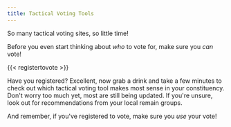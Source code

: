 ```yaml
---
title: Tactical Voting Tools
---
```


So many tactical voting sites, so little time!

Before you even start thinking about _who_ to vote for, make sure you _can_ vote!

{{< registertovote >}}

Have you registered? Excellent, now grab a drink and take a few minutes to check out which tactical voting tool makes most sense in your constituency. Don't worry too much yet, most are still being updated. If you're unsure, look out for recommendations from your local remain groups.

And remember, if you've registered to vote, make sure you _use_ your vote!
